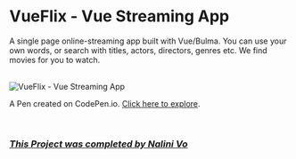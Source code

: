 # VueFlix - Vue Streaming App

A single page online-streaming app built with Vue/Bulma. You can use your own words, or search with titles, actors, directors, genres etc. We find movies for you to watch.

<br>

<img src="https://assets.codepen.io/10602517/Website_Film+Finder.PNG" alt="VueFlix - Vue Streaming App" title="VueFlix - Vue Streaming App">

<br>

A Pen created on CodePen.io. [Click here to explore](https://codepen.io/Nalini1998/live/poqJPZV/39d0961218863e878b429f0f0f1e2b3c).

<br>
  
### ***[This Project was completed by Nalini Vo](https://github.com/Nalini1998)***
